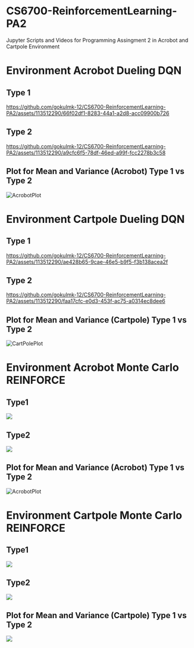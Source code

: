# CS6700-ReinforcementLearning-PA2
Jupyter Scripts and Videos for Programming Assingment 2 in Acrobot and Cartpole Environment

# Environment Acrobot Dueling DQN

## Type 1
https://github.com/gokulmk-12/CS6700-ReinforcementLearning-PA2/assets/113512290/66f02df1-8283-44a1-a2d8-acc09900b726

## Type 2
https://github.com/gokulmk-12/CS6700-ReinforcementLearning-PA2/assets/113512290/a9cfc6f5-78df-46ed-a99f-fcc2278b3c58

## Plot for Mean and Variance (Acrobot) Type 1 vs Type 2
![AcrobotPlot](https://github.com/gokulmk-12/CS6700-ReinforcementLearning-PA2/assets/113512290/ea828daf-b428-4e42-b9ec-43acabb52845)

# Environment Cartpole Dueling DQN

## Type 1
https://github.com/gokulmk-12/CS6700-ReinforcementLearning-PA2/assets/113512290/ae428b65-9cae-46e5-b9f5-f3b138acea2f

## Type 2
https://github.com/gokulmk-12/CS6700-ReinforcementLearning-PA2/assets/113512290/faa17cfc-e0d3-453f-ac75-a0314ec8dee6

## Plot for Mean and Variance (Cartpole) Type 1 vs Type 2
![CartPolePlot](https://github.com/gokulmk-12/CS6700-ReinforcementLearning-PA2/assets/113512290/39ae19c0-c00f-4c1d-b9b2-d6cdf378659d)

# Environment Acrobot Monte Carlo REINFORCE

## Type1
![](https://github.com/gokulmk-12/CS6700-ReinforcementLearning-PA2/blob/main/Videos/acrobot_no_baseline.gif)

## Type2
![](https://github.com/gokulmk-12/CS6700-ReinforcementLearning-PA2/blob/main/Videos/acrobot_baseline.gif)

## Plot for Mean and Variance (Acrobot) Type 1 vs Type 2
![AcrobotPlot](https://github.com/gokulmk-12/CS6700-ReinforcementLearning-PA2/blob/main/REINFORCE_acrobot_plot.png)

# Environment Cartpole Monte Carlo REINFORCE

## Type1
![](https://github.com/gokulmk-12/CS6700-ReinforcementLearning-PA2/blob/main/Videos/reinforce_cartpole_no_baseline.gif)
## Type2
![](https://github.com/gokulmk-12/CS6700-ReinforcementLearning-PA2/blob/main/Videos/reinforce_cartpole_no_baseline.gif)

## Plot for Mean and Variance (Cartpole) Type 1 vs Type 2
![](https://github.com/gokulmk-12/CS6700-ReinforcementLearning-PA2/blob/main/REINFORCE_cartpole_plot.png)
